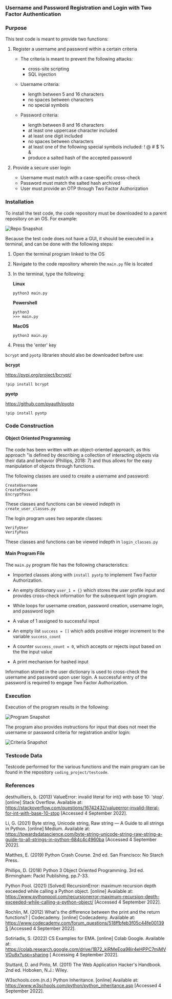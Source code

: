 ### Username and Password Registration and Login with Two Factor Authentication

### Purpose

This test code is meant to provide two functions:

1. Register a username and password within a certain criteria 
    - The criteria is meant to prevent the following attacks:
        - cross-site scripting
        - SQL injection

    - Username criteria:
        - length between 5 and 16 characters
        - no spaces between characters
        - no special symbols

    - Password criteria:
        - length between 8 and 16 characters
        - at least one uppercase character included
        - at least one digit included
        - no spaces between characters
        - at least one of the following special symbols included: ! @ # $ % &
        - produce a salted hash of the accepted password

2. Provide a secure user login
    - Username must match with a case-specific cross-check
    - Password must match the salted hash archived
    - User must provide an OTP through Two Factor Authorization

### Installation

To install the test code, the code repository must be downloaded to a parent repository on an OS. For example:

![Repo Snapshot](readme_images/repo_snapshot.png)

Because the test code does not have a GUI, it should be executed in a terminal, and can be done with the following steps:

1. Open the terminal program linked to the OS
2. Navigate to the code repository wherein the `main.py` file is located
3. In the terminal, type the following:
    
    **Linux**
    
    `python3 main.py`
    
    **Powershell**
    
    ```
    python3
    >>> main.py
    ```
    
    **MacOS**
    
    `python3 main.py`

4. Press the 'enter' key

`bcrypt` and `pyotp` libraries should also be downloaded before use:

**bcrypt**

https://pypi.org/project/bcrypt/

`!pip install bcrypt`

**pyotp**

https://github.com/pyauth/pyotp

`!pip install pyotp`

### Code Construction

#### Object Oriented Programming

The code has been written with an object-oriented approach, as this approach "is defined by describing a collection of interacting objects via their data and behavior (Phillips, 2018: 7) and thus allows for the easy manipulation of objects through functions.

The following classes are used to create a username and password:

    CreateUsername
    CreatePassword
    EncryptPass

These classes and functions can be viewed indepth in `create_user_classes.py`

The login program uses two separate classes:

    VerifyUser
    VerifyPass

These classes and functions can be viewed indepth in `login_classes.py`

#### Main Program File

The `main.py` program file has the following characteristics:

- Imported classes along with `install pyotp` to implement Two Factor Authorization.

 - An empty dictionary `user_1 = {}` which stores the user profile input and provides cross-check information for the subsequent login program.

- While loops for username creation, password creation, username login, and password login

- A value of 1 assigned to successful input

- An empty list `success = []` which adds  positive integer increment to the variable `success_count`

- A counter `success_count = 0`, which accepts or rejects input based on the the input value

- A print mechanism for hashed input

Information stored in the user dictionary is used to cross-check the username and password upon user login. A successful entry of the password is required to engage Two Factor Authorization.

### Execution

Execution of the program results in the following:

![Program Snapshot](readme_images/program_snapshot.png)

The program also provides instructions for input that does not meet the username or password criteria for registration and/or login:

![Criteria Snapshot](readme_images/criteria_snapshot.png)

### Testcode Data

Testcode performed for the various functions and the main program can be found in the repository `coding_project/testcode`.


### References

desthuilliers, b. (2013) ValueError: invalid literal for int() with base 10: 'stop'. [online] Stack Overflow. Available at: https://stackoverflow.com/questions/16742432/valueerror-invalid-literal-for-int-with-base-10-stop [Accessed 4 September 2022].

Li, G. (2021) Byte string, Unicode string, Raw string — A Guide to all strings in Python. [online] Medium. Available at: https://towardsdatascience.com/byte-string-unicode-string-raw-string-a-guide-to-all-strings-in-python-684c4c4960ba [Accessed 4 September 2022].

Matthes, E. (2019) Python Crash Course. 2nd ed. San Francisco: No Starch Press.

Phillips, D. (2018) Python 3 Object Oriented Programming. 3rd ed. Birmingham: Packt Publishing, pp.7-33.

Python Pool. (2021) [Solved] RecursionError: maximum recursion depth exceeded while calling a Python object. [online] Available at: https://www.pythonpool.com/recursionerror-maximum-recursion-depth-exceeded-while-calling-a-python-object/ [Accessed 4 September 2022].

Rochlin, M. (2012) What's the difference between the print and the return functions? | Codecademy. [online] Codecademy. Available at: https://www.codecademy.com/forum_questions/518ffbfeb3f05c44fe001395 [Accessed 4 September 2022].

Sotiriadis, S. (2022) CS Examples for EMA. [online] Colab Google. Available at: https://colab.research.google.com/drive/1B72_kiRMeEoa98ir4eHPPC7mjMVVOu8x?usp=sharing [ Accessing 4 September 2022].

Stuttard, D. and Pinto, M. (2011) The Web Application Hacker's Handbook. 2nd ed. Hoboken, N.J.: Wiley.

W3schools.com.(n.d.) Python Inheritance. [online] Available at: https://www.w3schools.com/python/python_inheritance.asp [Accessed 4 September 2022].

